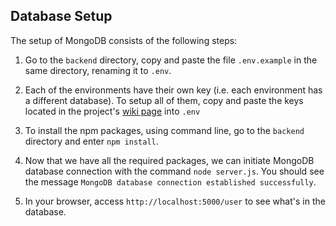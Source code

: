 ## Database Setup
The setup of MongoDB consists of the following steps: 

1. Go to the `backend` directory, copy and paste the file `.env.example` in the same directory, renaming it to `.env`.

2. Each of the environments have their own key (i.e. each environment has a different database). To setup all of them, copy and paste the keys located in the project's [wiki page](https://github.com/ahmedkidwai/Tripmate/wiki) into `.env`

3. To install the npm packages, using command line, go to the `backend` directory and enter `npm install`.

4. Now that we have all the required packages, we can initiate  MongoDB database connection with the command `node server.js`. You should see the message `MongoDB database connection established successfully`. 

5. In your browser, access `http://localhost:5000/user` to see what's in the database.  
